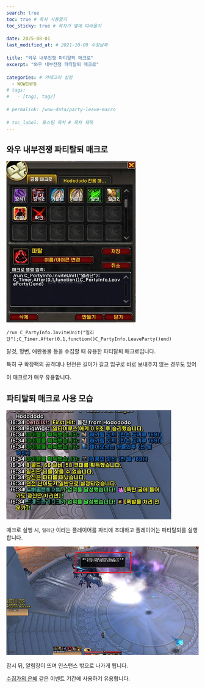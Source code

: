 ```yaml
---
search: true
toc: true # 목차 사용할지
toc_sticky: true # 목차가 옆에 따라올지

date: 2025-08-01
last_modified_at: # 2021-10-09 수정날짜

title: "와우 내부전쟁 파티탈퇴 매크로"
excerpt: "와우 내부전쟁 파티탈퇴 매크로"

categories: # 카테고리 설정
  - WOWINFO
# tags:
#   - [tag1, tag2]

# permalink: /wow-data/party-leave-macro

# toc_label: 포스팅 목차 # 목차 제목
---
```


## 와우 내부전쟁 파티탈퇴 매크로

![이미지 설명](/assets/img/wow/wowdata/2025-08-01-partyleave/1.webp)

```  
/run C_PartyInfo.InviteUnit("일리단");C_Timer.After(0.1,function()C_PartyInfo.LeaveParty()end)
```  

탈것, 형변, 애완동물 등을 수집할 때 유용한 파티탈퇴 매크로입니다.  

특히 구 확장팩의 공격대나 던전은 길이가 길고 입구로 바로 보내주지 않는 경우도 있어

이 매크로가 매우 유용합니다.

## 파티탈퇴 매크로 사용 모습

![이미지 설명](/assets/img/wow/wowdata/2025-08-01-partyleave/2.webp)

매크로 실행 시, `일리단` 이라는 플레이어를 파티에 초대하고 플레이어는 파티탈퇴를 실행합니다.

![이미지 설명](/assets/img/wow/wowdata/2025-08-01-partyleave/3.webp)

잠시 뒤, 알림창이 뜨며 인스턴스 밖으로 나가게 됩니다.

[수집가의 은혜](https://www.wowhead.com/ko/guide/world-events/collectors-bounty-guide-mounts-rewards) 같은 이벤트 기간에 사용하기 유용합니다.